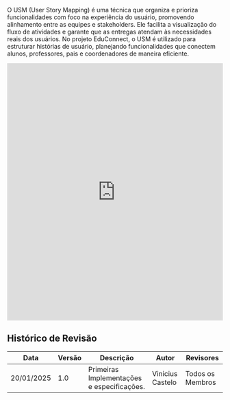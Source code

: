 O USM (User Story Mapping) é uma técnica que organiza e prioriza funcionalidades com foco na experiência do usuário, promovendo alinhamento entre as equipes e stakeholders. Ele facilita a visualização do fluxo de atividades e garante que as entregas atendam às necessidades reais dos usuários. No projeto EduConnect, o USM é utilizado para estruturar histórias de usuário, planejando funcionalidades que conectem alunos, professores, pais e coordenadores de maneira eficiente.


<iframe width="100%" height="600" src="https://miro.com/app/board/uXjVLrfusfg=/?share_link_id=766599514503" frameborder="0" scrolling="no" allow="fullscreen; clipboard-read; clipboard-write" allowfullscreen></iframe>


## Histórico de Revisão

| Data       | Versão | Descrição                                  | Autor            | Revisores        |
| ---------- | ------ | ------------------------------------------ | ---------------- | ---------------- |
| 20/01/2025 | 1.0    | Primeiras Implementações e especificações. | Vinicius Castelo | Todos os Membros |
